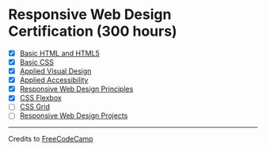 # Responsive Web Design Certification (300 hours)

- [x] [Basic HTML and HTML5](01-basic-html-and-html5)
- [x] [Basic CSS](02-basic-css)
- [x] [Applied Visual Design](03-applied-visual-design)
- [x] [Applied Accessibility](04-applied-accessibility)
- [x] [Responsive Web Design Principles](05-responsive-web-design-principles)
- [x] [CSS Flexbox](06-css-flexbox)
- [ ] [CSS Grid](07-css-grid)
- [ ] [Responsive Web Design Projects](08-responsive-web-design)

---

Credits to [FreeCodeCamp](https://www.freecodecamp.org/)